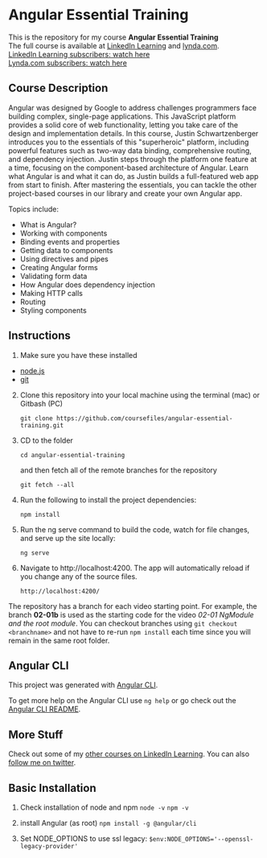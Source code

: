 # Angular Essential Training

This is the repository for my course **Angular Essential Training**  
The full course is available at [LinkedIn Learning](https://www.linkedin.com/learning) and [lynda.com](https://lynda.com).  
[LinkedIn Learning subscribers: watch here](https://www.linkedin.com/learning/angular-essential-training-2)  
[Lynda.com subscribers: watch here](https://www.lynda.com/Angular-tutorials/Angular-Essential-Training/5034181-2.html)  


## Course Description

Angular was designed by Google to address challenges programmers face building complex, single-page applications. This JavaScript platform provides a solid core of web functionality, letting you take care of the design and implementation details. In this course, Justin Schwartzenberger introduces you to the essentials of this "superheroic" platform, including powerful features such as two-way data binding, comprehensive routing, and dependency injection. Justin steps through the platform one feature at a time, focusing on the component-based architecture of Angular. Learn what Angular is and what it can do, as Justin builds a full-featured web app from start to finish. After mastering the essentials, you can tackle the other project-based courses in our library and create your own Angular app.

Topics include:
- What is Angular?
- Working with components
- Binding events and properties
- Getting data to components
- Using directives and pipes
- Creating Angular forms
- Validating form data
- How Angular does dependency injection
- Making HTTP calls
- Routing
- Styling components

## Instructions

1. Make sure you have these installed
  - [node.js](http://nodejs.org/)
  - [git](http://git-scm.com/)

2. Clone this repository into your local machine using the terminal (mac) or Gitbash (PC) 

    `git clone https://github.com/coursefiles/angular-essential-training.git`
    
3. CD to the folder

    `cd angular-essential-training`

    and then fetch all of the remote branches for the repository
    
    `git fetch --all` 
    
4. Run the following to install the project dependencies:

    `npm install`
    
5. Run the ng serve command to build the code, watch for file changes, and serve up the site locally:

    `ng serve`

6. Navigate to http://localhost:4200. The app will automatically reload if you change any of the source files.

    `http://localhost:4200/`

The repository has a branch for each video starting point. For example, the branch **02-01b** is used as the starting code for the video *02-01 NgModule and the root module*. You can checkout branches using `git checkout <branchname>` and not have to re-run `npm install` each time since you will remain in the same root folder.


## Angular CLI
This project was generated with [Angular CLI](https://github.com/angular/angular-cli).

To get more help on the Angular CLI use `ng help` or go check out the [Angular CLI README](https://github.com/angular/angular-cli/blob/master/README.md).


## More Stuff
Check out some of my [other courses on LinkedIn Learning](https://www.linkedin.com/learning/instructors/justin-schwartzenberger?u=2125562). 
You can also [follow me on twitter](https://twitter.com/schwarty).


## Basic Installation 

1. Check installation of node and npm
`node -v`
`npm -v`

2. install Angular (as root)
`npm install -g @angular/cli`

3. Set NODE_OPTIONS to use ssl legacy:
`$env:NODE_OPTIONS='--openssl-legacy-provider'`
